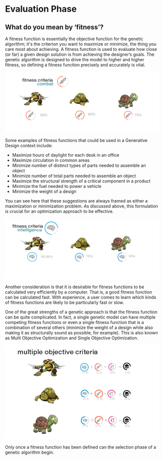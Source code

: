 # Evaluation Phase

## What do you mean by ‘fitness’?

A fitness function is essentially the objective function for the genetic algorithm; it's the criterion you want to maximize or minimize, the thing you care most about achieving. A fitness function is used to evaluate how close \(or far\) a given design solution is from achieving the designer’s goals. The genetic algorithm is designed to drive the model to higher and higher fitness, so defining a fitness function precisely and accurately is vital.

![](../../.gitbook/assets/evaluation1%20%282%29.png)

Some examples of fitness functions that could be used in a Generative Design context include:

* Maximize hours of daylight for each desk in an office 
* Maximize circulation in common areas 
* Minimize number of distinct types of parts needed to assemble an object 
* Minimize number of total parts needed to assemble an object 
* Maximize the structural strength of a critical component in a product  
* Minimize the fuel needed to power a vehicle 
* Minimize the weight of a design 

You can see here that these suggestions are always framed as either a maximization or minimization problem. As discussed above, this formulation is crucial for an optimization approach to be effective.

![](../../.gitbook/assets/evaluation2.png)

Another consideration is that it is desirable for fitness functions to be calculated very efficiently by a computer. That is, a good fitness function can be calculated fast. With experience, a user comes to learn which kinds of fitness functions are likely to be particularly fast or slow.

One of the great strengths of a genetic approach is that the fitness function can be quite complicated. In fact, a single genetic model can have multiple competing fitness functions or even a single fitness function that is a combination of several others \(minimize the weight of a design while also making it as structurally sound as possible, for example\). This is also known as Multi Objective Optimization and Single Objective Optimization.

![](../../.gitbook/assets/evaluation3.png)

Only once a fitness function has been defined can the selection phase of a genetic algorithm begin.

